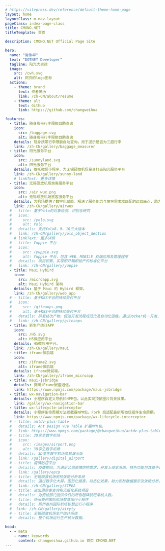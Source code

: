```yaml
---
# https://vitepress.dev/reference/default-theme-home-page
layout: home
layoutClass: m-nav-layout
pageClass: index-page-class
title: CMONO.NET
titleTemplate: 首页

description: CMONO.NET Official Page Site

hero:
  name: "常伟华"
  text: "DOTNET Developer"
  tagline: 阳光大男孩
  image:
    src: /cwh.svg
    alt: 网页的logo图标
  actions:
    - theme: brand
      text: 作者简历
      link: /zh-CN/about/resume
    - theme: alt
      text: Github
      link: https://github.com/changweihua

features:
  - title: 随身携带行李限额自助查询
    icon:
      src: /baggage.svg
      alt: 随身携带行李限额自助查询
    details: 随身携带行李限额自助查询，用于提示是否为三超行李
    link: /zh-CN/gallery/baggage_measurer
  - title: 阳光服务平台
    icon:
      src: /sunnyland.svg
      alt: 阳光服务平台
    details: 依托微信小程序，为无锡硕放机场量身打造阳光服务平台
    link: /zh-CN/gallery/sunny-land
    # linkText: 更多详情
  - title: 无锡硕放机场旅客服务平台
    icon:
      src: /air_wux.png
      alt: 无锡硕放机场旅客服务平台
    details: 为机场提供了数字化赋能，解决了服务能力与旅客需求难匹配的运营痛点，助力旅客便捷出行。
    link: /zh-CN/gallery/airwux
  # - title: 基于Yolo的对象检测、识别与研究
  #   icon:
  #     src: /yolo.svg
  #     alt: Yolo
  #   details: 支持Yolo8、9、10三大版本
  #   link: /zh-CN/gallery/yolo_object_dection
    # linkText: 更多详情
  # - title: Yuppie 平台
  #   icon:
  #     src: /yuppie.svg
  #     alt: Yuppie 平台，包含 WEB、MOBILE 双端应用及管理程序
  #   details: 项目积累，实现即开箱即投产的标准化平台
  #   link: /zh-CN/gallery/yuppie
  - title: Maui Hybird
    icon:
      src: /microapp.svg
      alt: Maui Hybird 架构
    details: 基于 Maui 的 Hybird 框架。
    link: /zh-CN/gallery/web_app
  # - title: 基于K8S平台的持续交付平台
  #   icon:
  #     src: /giteaops.png
  #     alt: 基于K8S平台的持续交付平台
  #   details: 研发技改产物，促进开发流程规范化及自动化运维。通过Docker统一开发、测试和生产的环境，同时完成系统版本自动发布，提升自动化。
  #   link: /zh-CN/gallery/giteaops
  - title: 新生产统计APP
    icon:
      src: /H5.svg
      alt: H5微应用平台
    details: H5微应用平台。
    link: /zh-CN/gallery/maui
  - title: iframe微前端
    icon:
      src: /iframe2.svg
      alt: iframe微前端
    details: iframe微前端。
    link: /zh-CN/gallery/iframe_microapp
  - title: maui-jsbridge
    details: 页面iFrame嵌套通信。
    link: https://www.npmjs.com/package/maui-jsbridge
  - title: wx-navigation-bar
    details: 小程序自定义导航栏NPM包。以此实现顶部图片背景效果。
    link: /gallery/wx-navigation-bar
  - title: wx-lifecycle-interceptor
    details: 小程序生命周期方法拦截器NPM包。Fork 后适配最新版微信组件生命周期。
    link: https://www.npmjs.com/package/wx-lifecycle-interceptor
  # - title: antdv-plus-table
  #   details: Ant Design Vue Table 扩展NPM包。
  #   link: https://www.npmjs.com/package/@changweihua/antdv-plus-table
  # - title: 3D孪生数字机场
  #   icon:
  #     src: /images/airport.png
  #     alt: 3D孪生数字机场
  #   details: 3D孪生数字机场简易演示版
  #   link: /gallery/digital_airport
  # - title: 疫情防控平台
  #   details: 疫情期间，为满足公司疫情防控需求，开发上线本系统。特色功能包含基于百度Paddle实现健康码和行程码信息自动提取和预警，支持人脸识别登录。
  #   link: /gallery/epcp
  # - title: 无锡硕放机场安检效能分析系统
  #   details: 通过数字化大屏，图形化报表，动态化效果，助力安检数据展示及效能分析。
  #   link: /zh-CN/gallery/SCPEA
  # - title: 进出港旅客查询和无纸化系统项目
  #   details: 为安检部门提供今日的所有起降航班乘机人数。
  # - title: 扬州泰州国际机场智慧出行小程序
  #   details: 扬州泰州国际机场智慧出行小程序
  #  link: /zh-CN/gallery/airyty
  # - title: 无锡硕放机场生产统计系统
  #   details: 整个机场运行生产统计数据。

head:
  - - meta
    - name: keywords
      content: changweihua.github.io 首页 CMONO.NET
---
```


<Confetti />
